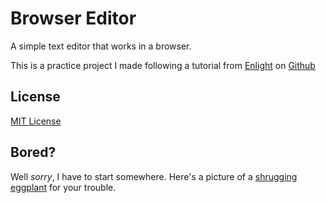# Browser Editor  

A simple text editor that works in a browser. 

This is a practice project I made following a tutorial from [Enlight](https://tryenlight.github.io/text-editor) on [Github](https://github.com/TryEnlight/tryenlight.github.io)

## License  
[MIT License](LICENSE.md)

## Bored?
Well _sorry_, I have to start somewhere. Here's a picture of a [shrugging eggplant](eggplant.jpg) for your trouble.